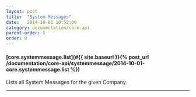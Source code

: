 ```yaml
---
layout: post
title:  "System Messages"
date:   2014-10-01 10:52:00
category: documentation/core-api
parent-order: 5
order: 0
---
```


#### [core.systemmessage.list](#{{ site.baseurl }}{% post_url /documentation/core-api/systemmessage/2014-10-01-core.systemmessage.list %})

Lists all System Messages for the given Company.

***